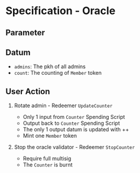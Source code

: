 # Specification - Oracle

## Parameter

## Datum

- `admins`: The pkh of all admins
- `count`: The counting of `Member` token

## User Action

1. Rotate admin - Redeemer `UpdateCounter`

   - Only 1 input from `Counter` Spending Script
   - Output back to `Counter` Spending Script
   - The only 1 output datum is updated with ++
   - Mint one `Member` token

2. Stop the oracle validator - Redeemer `StopCounter`

   - Require full multisig
   - The `Counter` is burnt
